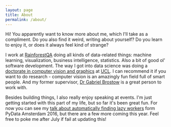 ```yaml
---
layout: page
title: About
permalink: /about/
---
```


Hi! You apparently want to know more about me, which I'll take as a compliment. Do you also find it weird, writing about yourself? Do you learn to enjoy it, or does it always feel kind of strange?

I work at [RainforestQA](https://www.rainforestqa.com) doing all kinds of data-related things: machine learning, visualization, business intelligence, statistics. Also a bit of good ol' software development. The way I got into data science was doing a [doctorate in computer vision and graphics](http://engdveiv.ucl.ac.uk/) at [UCL](https://www.ucl.ac.uk). I can recommend it if you want to do research - computer vision is an amazingly fun field full of smart people. And my former supervisor, [Dr Gabriel Brostow](http://www0.cs.ucl.ac.uk/staff/g.brostow/) is a great person to work with.

Besides building things, I also really enjoy speaking at events. I'm just getting started with this part of my life, but so far it's been great fun. For now you can see my [talk about automatically finding lazy workers](https://www.youtube.com/watch?v=7_h8PElXio8) form PyData Amsterdam 2016, but there are a few more coming this year. Feel free to poke me after July if fail at updating this!
